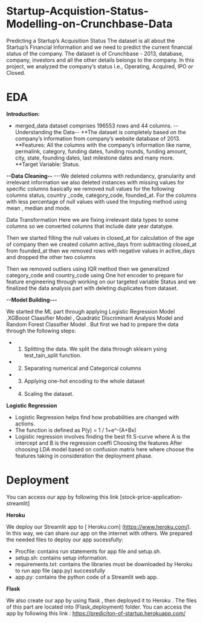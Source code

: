 # Startup-Acquistion-Status-Modelling-on-Crunchbase-Data
Predicting a Startup’s Acquisition Status The dataset is all about the Startup’s Financial Information and we need to predict the current financial status of the company. The dataset is of Crunchbase - 2013, database, company, investors and all the other details belongs to the company. In this project, we analyzed the company’s status i.e., Operating, Acquired, IPO or Closed.
# EDA
**Introduction:**

- merged_data dataset comprises 196553 rows and 44 columns. --Understanding the Data--
**The dataset is completely based on the company’s information from company’s website database of 2013. **Features: All the columns with the company’s information like name, permalink, category, funding dates, funding rounds, funding amount, city, state, founding dates, last milestone dates and many more. **Target Variable: Status.

**--Data Cleaning--** ---We deleted columns with redundancy, granularity and irrelevant information we also deleted instances with missing values for specific columns basically we removed null values for the following columns status, country _code, category_code, founded_at. For the columns with less percentage of null values with used the Imputing method using mean , median and mode.

Data Transformation Here we are fixing irrelevant data types to some columns so we converted columns that include date year datatype.

Then we started filling the null values in closed_at for calculation of the age of company then we created column active_days from subtracting closed_at from founded_at then we removed rows with negative values in active_days and dropped the other two columns

Then we removed outliers using IQR method then we generalized category_code and country_code using One hot encoder to prepare for feature engineering through working on our targeted variable Status and we finalized the data analysis part with deleting duplicates from dataset.

**--Model Building---**

We started the ML part through applying Logistic Regression Model ,XGBoost Claasifier Model , Quadratic Discriminant Analysis Model and Random Forest Classifier Model . But first we had to prepare the data through the following steps:

* 1. Splitting the data. We split the data through sklearn ysing test_tain_split function.

* 2. Separating numerical and Categorical columns

* 3. Applying one-hot encoding to the whole dataset

* 4. Scaling the dataset.

**Logistic Regression**
- Logistic Regression helps find how probabilities are changed with actions.
- The function is defined as P(y) = 1 / 1+e^-(A+Bx)
- Logistic regression involves finding the best fit S-curve where A is the intercept and B is the regression coeffi
Choosing the features
After choosing LDA model based on confusion matrix here where choose the features taking in consideration the deployment phase.
# Deployment
You can access our app by following this link [stock-price-application-streamlit]

**Heroku**

We deploy our Streamlit app to [ Heroku.com] (https://www.heroku.com/). In this way, we can share our app on the internet with others. We prepared the needed files to deploy our app sucessfully:

- Procfile: contains run statements for app file and setup.sh.
- setup.sh: contains setup information.
- requirements.txt: contains the libraries must be downloaded by Heroku to run app file (app.py) successfully
- app.py: contains the python code of a Streamlit web app.

**Flask**

We also create our app by using flask , then deployed it to Heroku . The files of this part are located into (Flask_deployment) folder. You can access the app by following this link : https://prediciton-of-startup.herokuapp.com/
